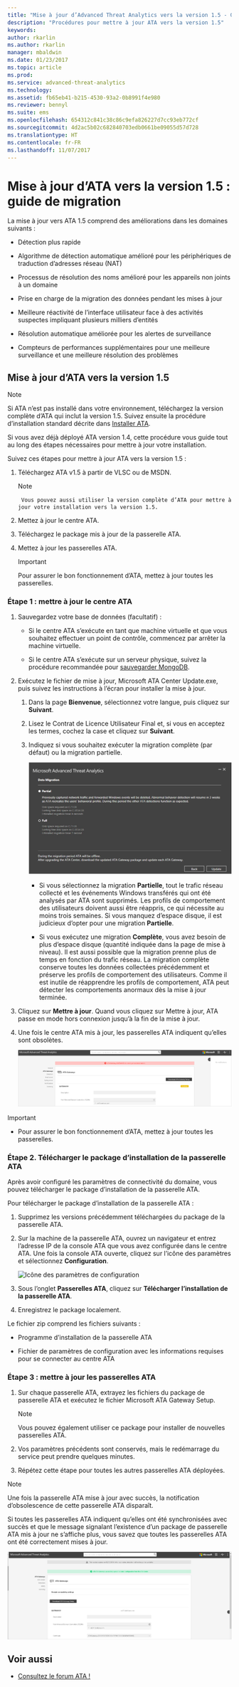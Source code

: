 ```yaml
---
title: "Mise à jour d’Advanced Threat Analytics vers la version 1.5 - Guide de migration | Microsoft Docs"
description: "Procédures pour mettre à jour ATA vers la version 1.5"
keywords: 
author: rkarlin
ms.author: rkarlin
manager: mbaldwin
ms.date: 01/23/2017
ms.topic: article
ms.prod: 
ms.service: advanced-threat-analytics
ms.technology: 
ms.assetid: fb65eb41-b215-4530-93a2-0b8991f4e980
ms.reviewer: bennyl
ms.suite: ems
ms.openlocfilehash: 654312c841c38c86c9efa826227d7cc93eb772cf
ms.sourcegitcommit: 4d2ac5b02c682840703edb0661be09055d57d728
ms.translationtype: HT
ms.contentlocale: fr-FR
ms.lasthandoff: 11/07/2017
---
```

# <a name="ata-update-to-15-migration-guide"></a>Mise à jour d’ATA vers la version 1.5 : guide de migration
La mise à jour vers ATA 1.5 comprend des améliorations dans les domaines suivants :

-   Détection plus rapide

-   Algorithme de détection automatique amélioré pour les périphériques de traduction d’adresses réseau (NAT)

-   Processus de résolution des noms amélioré pour les appareils non joints à un domaine

-   Prise en charge de la migration des données pendant les mises à jour

-   Meilleure réactivité de l’interface utilisateur face à des activités suspectes impliquant plusieurs milliers d’entités

-   Résolution automatique améliorée pour les alertes de surveillance

-   Compteurs de performances supplémentaires pour une meilleure surveillance et une meilleure résolution des problèmes

## <a name="updating-ata-to-version-15"></a>Mise à jour d’ATA vers la version 1.5
> [!NOTE]
> Si ATA n’est pas installé dans votre environnement, téléchargez la version complète d’ATA qui inclut la version 1.5. Suivez ensuite la procédure d’installation standard décrite dans [Installer ATA](install-ata-step1.md).

Si vous avez déjà déployé ATA version 1.4, cette procédure vous guide tout au long des étapes nécessaires pour mettre à jour votre installation.

Suivez ces étapes pour mettre à jour ATA vers la version 1.5 :

1.  Téléchargez ATA v1.5 à partir de VLSC ou de MSDN.
      > [!NOTE]
         Vous pouvez aussi utiliser la version complète d’ATA pour mettre à jour votre installation vers la version 1.5.


2.  Mettez à jour le centre ATA.

3.  Téléchargez le package mis à jour de la passerelle ATA.

4.  Mettez à jour les passerelles ATA.

    > [!IMPORTANT]
    > Pour assurer le bon fonctionnement d’ATA, mettez à jour toutes les passerelles.

### <a name="step-1-update-the-ata-center"></a>Étape 1 : mettre à jour le centre ATA

1.  Sauvegardez votre base de données (facultatif) :

    -   Si le centre ATA s’exécute en tant que machine virtuelle et que vous souhaitez effectuer un point de contrôle, commencez par arrêter la machine virtuelle.

    -   Si le centre ATA s’exécute sur un serveur physique, suivez la procédure recommandée pour [sauvegarder MongoDB](https://docs.mongodb.org/manual/core/backups/).

2.  Exécutez le fichier de mise à jour, Microsoft ATA Center Update.exe, puis suivez les instructions à l’écran pour installer la mise à jour.

    1.  Dans la page **Bienvenue**, sélectionnez votre langue, puis cliquez sur **Suivant**.

    2.  Lisez le Contrat de Licence Utilisateur Final et, si vous en acceptez les termes, cochez la case et cliquez sur **Suivant**.

    3.  Indiquez si vous souhaitez exécuter la migration complète (par défaut) ou la migration partielle.

        ![Choisissez la migration complète ou partielle.](media/ATA-center-fullpartial.png)

        -   Si vous sélectionnez la migration **Partielle**, tout le trafic réseau collecté et les événements Windows transférés qui ont été analysés par ATA sont supprimés. Les profils de comportement des utilisateurs doivent aussi être réappris, ce qui nécessite au moins trois semaines. Si vous manquez d’espace disque, il est judicieux d’opter pour une migration **Partielle**.

        -   Si vous exécutez une migration **Complète**, vous avez besoin de plus d’espace disque (quantité indiquée dans la page de mise à niveau). Il est aussi possible que la migration prenne plus de temps en fonction du trafic réseau. La migration complète conserve toutes les données collectées précédemment et préserve les profils de comportement des utilisateurs. Comme il est inutile de réapprendre les profils de comportement, ATA peut détecter les comportements anormaux dès la mise à jour terminée.

3.  Cliquez sur **Mettre à jour**. Quand vous cliquez sur Mettre à jour, ATA passe en mode hors connexion jusqu’à la fin de la mise à jour.

4.  Une fois le centre ATA mis à jour, les passerelles ATA indiquent qu’elles sont obsolètes.

    ![Image des passerelles obsolètes](media/ATA-center-outdated.png)

> [!IMPORTANT]
> - Pour assurer le bon fonctionnement d’ATA, mettez à jour toutes les passerelles.

### <a name="step-2-download-the-ata-gateway-setup-package"></a>Étape 2. Télécharger le package d’installation de la passerelle ATA
Après avoir configuré les paramètres de connectivité du domaine, vous pouvez télécharger le package d’installation de la passerelle ATA.

Pour télécharger le package d’installation de la passerelle ATA :

1.  Supprimez les versions précédemment téléchargées du package de la passerelle ATA.

2.  Sur la machine de la passerelle ATA, ouvrez un navigateur et entrez l’adresse IP de la console ATA que vous avez configurée dans le centre ATA. Une fois la console ATA ouverte, cliquez sur l’icône des paramètres et sélectionnez **Configuration**.

    ![Icône des paramètres de configuration](media/ATA-config-icon.png)

3.  Sous l’onglet **Passerelles ATA**, cliquez sur **Télécharger l’installation de la passerelle ATA**.

4.  Enregistrez le package localement.

Le fichier zip comprend les fichiers suivants :

-   Programme d’installation de la passerelle ATA

-   Fichier de paramètres de configuration avec les informations requises pour se connecter au centre ATA

### <a name="step-3-update-the-ata-gateways"></a>Étape 3 : mettre à jour les passerelles ATA

1.  Sur chaque passerelle ATA, extrayez les fichiers du package de passerelle ATA et exécutez le fichier Microsoft ATA Gateway Setup.

    > [!NOTE]
    > Vous pouvez également utiliser ce package pour installer de nouvelles passerelles ATA.

2.  Vos paramètres précédents sont conservés, mais le redémarrage du service peut prendre quelques minutes.

3.  Répétez cette étape pour toutes les autres passerelles ATA déployées.

> [!NOTE]
> Une fois la passerelle ATA mise à jour avec succès, la notification d’obsolescence de cette passerelle ATA disparaît.

Si toutes les passerelles ATA indiquent qu’elles ont été synchronisées avec succès et que le message signalant l’existence d’un package de passerelle ATA mis à jour ne s’affiche plus, vous savez que toutes les passerelles ATA ont été correctement mises à jour.

![Image des passerelles mises à jour](media/ATA-gw-updated.png)

## <a name="see-also"></a>Voir aussi

- [Consultez le forum ATA !](https://social.technet.microsoft.com/Forums/security/home?forum=mata)
